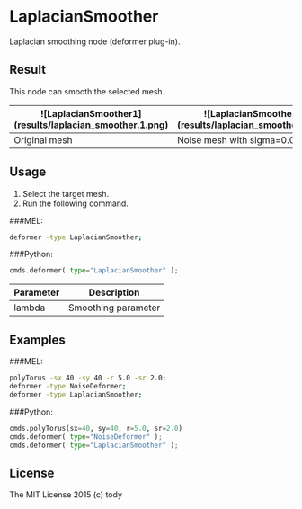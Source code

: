 
LaplacianSmoother
====

Laplacian smoothing node (deformer plug-in).

## Result

This node can smooth the selected mesh.

| ![LaplacianSmoother1] (results/laplacian_smoother.1.png) | ![LaplacianSmoother2] (results/laplacian_smoother.2.png) | ![LaplacianSmoother3] (results/laplacian_smoother.3.png) |![LaplacianSmoother4] (results/laplacian_smoother.4.png) |
|-------------------------|-----------------|-----------------|----------------|
| Original mesh   | Noise mesh with sigma=0.03  | Smooth mesh with lambda=0.05  |Smooth mesh with lambda=0.5  |

## Usage

1. Select the target mesh.
2. Run the following command.

###MEL:
``` bash
deformer -type LaplacianSmoother;
```
###Python:
``` python
cmds.deformer( type="LaplacianSmoother" );
```

|Parameter|Description |
|----------|------------|
|lambda     |Smoothing parameter |

## Examples

###MEL:
``` bash
polyTorus -sx 40 -sy 40 -r 5.0 -sr 2.0;
deformer -type NoiseDeformer;
deformer -type LaplacianSmoother;
```

###Python:
``` python
cmds.polyTorus(sx=40, sy=40, r=5.0, sr=2.0)
cmds.deformer( type="NoiseDeformer" );
cmds.deformer( type="LaplacianSmoother" );
```

## License

The MIT License 2015 (c) tody